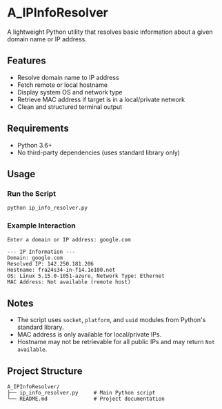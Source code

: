 # A_IPInfoResolver

A lightweight Python utility that resolves basic information about a given domain name or IP address.

## Features

- Resolve domain name to IP address
- Fetch remote or local hostname
- Display system OS and network type
- Retrieve MAC address if target is in a local/private network
- Clean and structured terminal output

## Requirements

- Python 3.6+
- No third-party dependencies (uses standard library only)

## Usage

### Run the Script

```bash
python ip_info_resolver.py
```

### Example Interaction

```
Enter a domain or IP address: google.com

--- IP Information ---
Domain: google.com
Resolved IP: 142.250.181.206
Hostname: fra24s34-in-f14.1e100.net
OS: Linux 5.15.0-1051-azure, Network Type: Ethernet
MAC Address: Not available (remote host)
```

## Notes

- The script uses `socket`, `platform`, and `uuid` modules from Python's standard library.
- MAC address is only available for local/private IPs.
- Hostname may not be retrievable for all public IPs and may return `Not available`.

## Project Structure

```
A_IPInfoResolver/
├── ip_info_resolver.py     # Main Python script
└── README.md               # Project documentation
```

